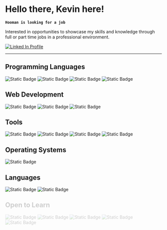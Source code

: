 <h1>Hello there, Kevin here!</h1>

**`Hooman is looking for a job`**

Interested in opportunities to showcase my skills and knowledge through full or part time jobs in a professional environment.

<span style="display:flex; gap: 5px;">
<!-- <a href="https://github.com/kevinzanzi?tab=repositories&sort=stargazers">
  <img alt="total stars" title="Total stars on GitHub" src="https://custom-icon-badges.demolab.com/github/stars/kevinzanzi?color=1155ba&style=for-the-badge&labelColor=1155ba&logo=star"/>
</a> -->

<a href="https://www.linkedin.com/in/kevinzanzi/">
  <img alt="Linked In Profile" title="Add me on Linked In" src="https://img.shields.io/badge/LinkedIn-%231155ba?style=for-the-badge&logo=LinkedIn"/>
</a>
</span>

---

## Programming Languages

![Static Badge](https://img.shields.io/badge/Python-%231c1b1e?style=for-the-badge&logo=Python)
![Static Badge](https://img.shields.io/badge/C%2B%2B-%231c1b1e?style=for-the-badge&logo=C%2B%2B)
![Static Badge](https://img.shields.io/badge/JavaScript-%231c1b1e?style=for-the-badge&logo=JavaScript)
![Static Badge](https://img.shields.io/badge/TypeScript-%231c1b1e?style=for-the-badge&logo=TypeScript)
<!-- ![Static Badge](https://img.shields.io/badge/Rust-%231c1b1e?style=for-the-badge&logo=Rust&color=%23320000) -->
<!-- ![Static Badge](https://img.shields.io/badge/GDScript-%231c1b1e?style=for-the-badge&logo=GodotEngine&color=%23320000) -->
<!-- ![Static Badge](https://img.shields.io/badge/Mojo-%231c1b1e?style=for-the-badge&label=%F0%9F%94%A5&labelColor=%23320000&color=%23320000) -->

## Web Development

![Static Badge](https://img.shields.io/badge/Node.JS-%231c1b1e?style=for-the-badge&logo=Node.JS)
![Static Badge](https://img.shields.io/badge/HTML5-%231c1b1e?style=for-the-badge&logo=HTML5)
![Static Badge](https://img.shields.io/badge/CSS3-%231c1b1e?style=for-the-badge&logo=CSS3)
<!-- ![Static Badge](https://img.shields.io/badge/Svelte-%231c1b1e?style=for-the-badge&logo=Svelte&color=%23320000) -->
<!-- ![Static Badge](https://img.shields.io/badge/SvelteKit-%231c1b1e?style=for-the-badge&logo=Svelte&color=%23320000) -->
<!-- ![Static Badge](https://img.shields.io/badge/Django-%231c1b1e?style=for-the-badge&logo=Django&color=%23320000) -->

<!-- ### Frameworks -->

## Tools

![Static Badge](https://img.shields.io/badge/GitHub-%231c1b1e?style=for-the-badge&logo=GitHub)
![Static Badge](https://img.shields.io/badge/VSCode-%231c1b1e?style=for-the-badge&logo=VisualStudioCode)
![Static Badge](https://img.shields.io/badge/Figma-%231c1b1e?style=for-the-badge&logo=Figma)
![Static Badge](https://img.shields.io/badge/Git-%231c1b1e?style=for-the-badge&logo=Git)

<!-- ## Databases -->

<!-- ![Static Badge](https://img.shields.io/badge/MySQL-%231c1b1e?style=for-the-badge&logo=MySQL&color=%23320000) -->
<!-- ![Static Badge](https://img.shields.io/badge/PostgreSQL-%231c1b1e?style=for-the-badge&logo=PostgreSQL&color=%23320000) -->

## Operating Systems

![Static Badge](https://img.shields.io/badge/Windows_10-%231c1b1e?style=for-the-badge&logo=Windows)

## Languages

![Static Badge](https://img.shields.io/badge/Argentino-%231c1b1e?style=for-the-badge)
![Static Badge](https://img.shields.io/badge/English-%231c1b1e?style=for-the-badge)
<!-- ![Static Badge](https://img.shields.io/badge/Italiano-%231c1b1e?style=for-the-badge&color=%23320000) -->

<span style="opacity: 0.2">

## Open to Learn

![Static Badge](https://img.shields.io/badge/Rust-%231c1b1e?style=for-the-badge&logo=Rust&color=%23003202)
![Static Badge](https://img.shields.io/badge/Mojo_%F0%9F%94%A5-%231c1b1e?style=for-the-badge&color=%23003202)
![Static Badge](https://img.shields.io/badge/Databases-%231c1b1e?style=for-the-badge&color=%23003202)
![Static Badge](https://img.shields.io/badge/Web_Frameworks-%231c1b1e?style=for-the-badge&color=%23003202)
![Static Badge](https://img.shields.io/badge/MORE%3F-%231c1b1e?style=for-the-badge&color=%23003202)

</span>

<!-- \* Red means I do know know it much, possiblely learning or vague to none understanding.\ -->

<br/>

<!--
#

### Latest Coding With Kevin en Videos -->

<!-- BEGIN YOUTUBE-CODING-WITH-KEVIN -->

<!-- END YOUTUBE-CODING-WITH-KEVIN -->

